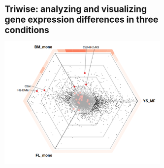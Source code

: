 # Triwise: analyzing and visualizing gene expression differences in three conditions

![interactive triwise plot](interactive.png "Interactive triwise plot")
